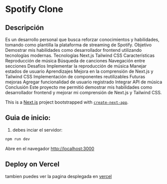 # Spotify Clone

## Descripción

Es un desarrollo personal que busca reforzar conocimientos y habilidades, tomando como plantilla la plataforma de streaming de Spotify.
Objetivo
Demostrar mis habilidades como desarrollador frontend utilizando tecnologías modernas.
Tecnologías
Next.js
Tailwind CSS
Características
Reproducción de música
Búsqueda de canciones
Navegación entre secciones
Desafíos
Implementar la reproducción de música
Manejar estados de usuario
Aprendizajes
Mejora en la comprensión de Next.js y Tailwind CSS
Implementación de componentes reutilizables
Futuras mejoras
Agregar funcionalidad de usuario registrado
Integrar API de música
Conclusión
Este proyecto me permitió demostrar mis habilidades como desarrollador frontend y mejorar mi comprensión de Next.js y Tailwind CSS.

This is a [Next.js](https://nextjs.org/) project bootstrapped with [`create-next-app`](https://github.com/vercel/next.js/tree/canary/packages/create-next-app).

## Guia de inicio:

1. debes inciar el servidor:

```bash
npm run dev

```

Abre en el navegador [http://localhost:3000](http://localhost:3000)

## Deploy on Vercel

tambien puedes ver la pagina desplegada en [vercel](https://spotiwild.vercel.app/)
